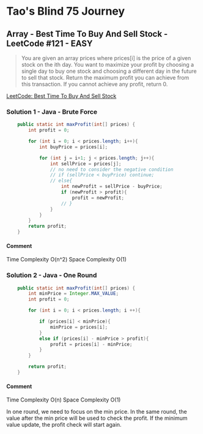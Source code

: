 # Tao's Blind 75 Journey
## Array - Best Time To Buy And Sell Stock - LeetCode #121 - EASY

> You are given an array prices where prices[i] is the price of a given stock on the ith day.
> You want to maximize your profit by choosing a single day to buy one stock and choosing a different day in the future to sell that stock.
> Return the maximum profit you can achieve from this transaction. If you cannot achieve any profit, return 0.

[LeetCode: Best Time To Buy And Sell Stock](https://leetcode.cn/problems/best-time-to-buy-and-sell-stock/)

### Solution 1 - Java - Brute Force

```java
    public static int maxProfit(int[] prices) {
        int profit = 0;

        for (int i = 0; i < prices.length; i++){
            int buyPrice = prices[i];

            for (int j = i+1; j < prices.length; j++){
                int sellPrice = prices[j];
                // no need to consider the negative condition
                // if (sellPrice < buyPrice) continue;
                // else{
                    int newProfit = sellPrice - buyPrice;
                    if (newProfit > profit){
                        profit = newProfit;
                    // }
                }
            }
        }
        return profit;
    }

```
#### Comment
Time Complexity O(n^2)
Space Complexity O(1)

### Solution 2 - Java - One Round

```java
    public static int maxProfit(int[] prices) {
        int minPrice = Integer.MAX_VALUE;
        int profit = 0;

        for (int i = 0; i < prices.length; i ++){

            if (prices[i] < minPrice){
                minPrice = prices[i];
            }
            else if (prices[i] - minPrice > profit){
                profit = prices[i] - minPrice;
            }
        }

        return profit;
    }
```

#### Comment
Time Complexity O(n)
Space Complexity O(1)

In one round, we need to focus on the min price. In the same round, the value after the min price will be used to check the profit. If the minimum value update, the profit check will start again.